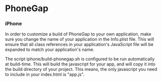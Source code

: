 # PhoneGap

### iPhone

In order to customize a build of PhoneGap to your own application, make sure you change the
name of your application in the Info.plist file.  This will ensure that all class references
in your application's JavaScript file will be expanded to match your application's name.

The script iphone/build-phonegap.sh is configured to be run automatically at build-time.  This
will build the javascript for your app, and will copy it into the build directory of your
project.  This means, the only javascript you need to include in your index.html is "app.js".
